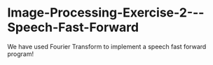 # Image-Processing-Exercise-2---Speech-Fast-Forward
We have used Fourier Transform to implement a speech fast forward program!

